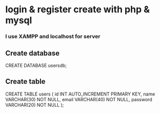 # login & register create with php & mysql

### I use XAMPP and localhost for server

## Create database
CREATE DATABASE usersdb;

## Create table
CREATE TABLE users (
id INT AUTO_INCREMENT PRIMARY KEY,
name VARCHAR(30) NOT NULL,
email VARCHAR(40) NOT NULL,
password VARCHAR(20) NOT NULL
);
